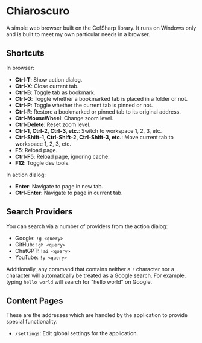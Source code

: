 # Chiaroscuro

A simple web browser built on the CefSharp library. It runs on Windows only and is built to meet my own particular needs in a browser.

## Shortcuts

In browser:

- **Ctrl-T**: Show action dialog.
- **Ctrl-X**: Close current tab.
- **Ctrl-B**: Toggle tab as bookmark.
- **Ctrl-G**: Toggle whether a bookmarked tab is placed in a folder or not.
- **Ctrl-P**: Toggle whether the current tab is pinned or not.
- **Ctrl-R**: Restore a bookmarked or pinned tab to its original address.
- **Ctrl-MouseWheel**: Change zoom level.
- **Ctrl-Delete**: Reset zoom level.
- **Ctrl-1, Ctrl-2, Ctrl-3, etc.**: Switch to workspace 1, 2, 3, etc.
- **Ctrl-Shift-1, Ctrl-Shift-2, Ctrl-Shift-3, etc.**: Move current tab to workspace 1, 2, 3, etc.
- **F5**: Reload page.
- **Ctrl-F5**: Reload page, ignoring cache.
- **F12**: Toggle dev tools.

In action dialog:

- **Enter**: Navigate to page in new tab.
- **Ctrl-Enter**: Navigate to page in current tab.

## Search Providers

You can search via a number of providers from the action dialog:

- Google: `!g <query>`
- GitHub: `!gh <query>`
- ChatGPT: `!ai <query>`
- YouTube: `!y <query>`

Additionally, any command that contains neither a `!` character nor a `.` character will automatically be treated as a Google search. For example, typing `hello world` will search for "hello world" on Google.

## Content Pages

These are the addresses which are handled by the application to provide special functionality.

- `/settings`: Edit global settings for the application.
